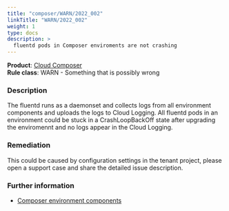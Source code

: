 ```yaml
---
title: "composer/WARN/2022_002"
linkTitle: "WARN/2022_002"
weight: 1
type: docs
description: >
  fluentd pods in Composer enviroments are not crashing
---
```


**Product**: [Cloud Composer](https://cloud.google.com/composer)\
**Rule class**: WARN - Something that is possibly wrong

### Description

The fluentd runs as a daemonset and collects logs from all environment
components and uploads the logs to Cloud Logging. All fluentd pods in an
environment could be stuck in a CrashLoopBackOff state after upgrading the
enviromennt and no logs appear in the Cloud Logging.

### Remediation

This could be caused by configuration settings in the tenant project, please
open a support case and share the detailed issue description.

### Further information

- [Composer environment components](https://cloud.google.com/composer/docs/composer-2/environment-architecture#other_environment_components)
